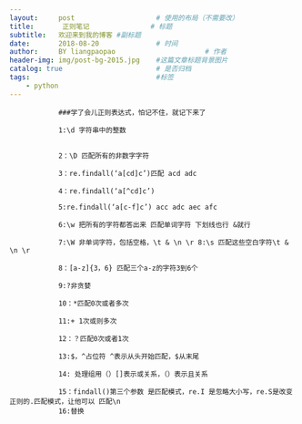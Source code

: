 ```yaml
---
layout:     post   				    # 使用的布局（不需要改）
title:       正则笔记				# 标题 
subtitle:   欢迎来到我的博客 #副标题
date:       2018-08-20 				# 时间
author:     BY liangpaopao						# 作者
header-img: img/post-bg-2015.jpg 	#这篇文章标题背景图片
catalog: true 						# 是否归档
tags:								#标签
    - python
---
```


>

                ###学了会儿正则表达式，怕记不住，就记下来了  

                1:\d 字符串中的整数
                
                
                2：\D 匹配所有的非数字字符
                
                3：re.findall(‘a[cd]c’)匹配 acd adc
                
                4：re.findall(‘a[^cd]c’)
                
                5:re.findall(‘a[c-f]c’) acc adc aec afc 
                
                6:\w 把所有的字符都答出来 匹配单词字符 下划线也行 &就行 
                
                7:\W 非单词字符，包括空格，\t & \n \r 8:\s 匹配这些空白字符\t & \n \r 
                
                8：[a-z]{3，6} 匹配三个a-z的字符3到6个
                
                9:?非贪婪 
                
                10：*匹配0次或者多次
                
                11:+ 1次或则多次
                
                12：？匹配0次或者1次 
                
                13:$，^占位符 ^表示从头开始匹配，$从末尾
                
                14: 处理组用（）[]表示或关系，（）表示且关系
                
                15：findall()第三个参数 是匹配模式，re.I 是忽略大小写，re.S是改变正则的.匹配模式，让他可以 匹配\n
                16:替换
